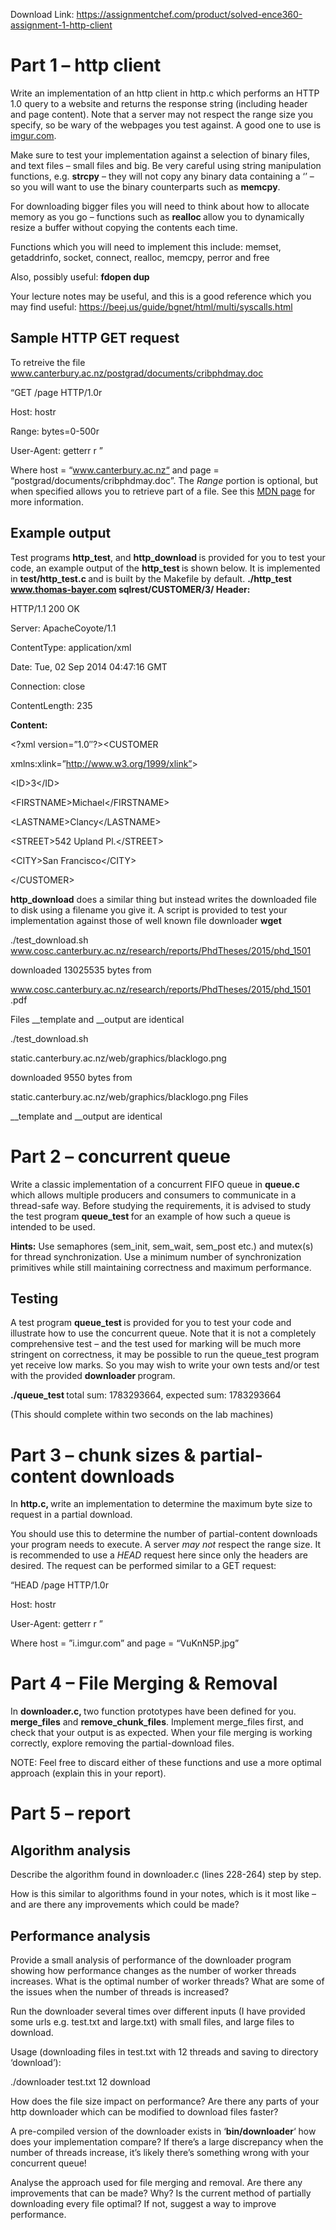 Download Link: https://assignmentchef.com/product/solved-ence360-assignment-1-http-client
<br>
<h1>Part 1 – http client</h1>

Write an implementation of an http client in http.c which performs an HTTP 1.0 query to a website and returns the response string (including header and page content). Note that a server may not respect the range size you specify, so be wary of the webpages you test against. A good one to use is <u>imgur.com</u>.

Make sure to test your implementation against a selection of binary files, and text files – small files and big. Be very careful using string manipulation functions, e.g. <strong>strcpy</strong> – they will not copy any binary data containing a ‘ ’ – so you will want to use the binary counterparts such as <strong>memcpy</strong>.

For downloading bigger files you will need to think about how to allocate memory as you go – functions such as <strong>realloc </strong>allow you to dynamically resize a buffer without copying the contents each time.

Functions which you will need to implement this include: memset, getaddrinfo, socket, connect, realloc, memcpy, perror and free

Also, possibly useful: <strong>fdopen dup</strong>

Your lecture notes may be useful, and this is a good reference which you may find useful: <a href="https://beej.us/guide/bgnet/html/multi/syscalls.html">https://beej.us/guide/bgnet/html/multi/syscalls.html</a>




<h2>Sample HTTP GET request</h2>

To retreive the file <a href="http://www.canterbury.ac.nz/postgrad/documents/cribphdmay.doc">www.canterbury.ac.nz/postgrad/documents/cribphdmay.doc</a>

“GET /page HTTP/1.0r


Host: hostr


Range: bytes=0-500r


User-Agent: getterr
r
”

Where host = “<a href="http://www.canterbury.ac.nz/">www.canterbury.ac.nz</a><a href="http://www.canterbury.ac.nz/">“</a> and page = “postgrad/documents/cribphdmay.doc”. The <em>Range</em> portion is optional, but when specified allows you to retrieve part of a file. See this <a href="https://developer.mozilla.org/en-US/docs/Web/HTTP/Range_requests">MDN page</a> for more information.




<h2>Example output</h2>

Test programs <strong>http_test</strong>, and <strong>http_download </strong>is provided for you to test your code, an example output of the <strong>http_test </strong>is shown below. It is implemented in <strong>test/http_test.c </strong>and is built by the Makefile by default.  <strong>./http_test www.thomas-bayer.com sqlrest/CUSTOMER/3/  Header:</strong>

HTTP/1.1 200 OK

Server: ApacheCoyote/1.1

ContentType: application/xml

Date: Tue, 02 Sep 2014 04:47:16 GMT

Connection: close

ContentLength: 235

<strong> </strong>

<strong>Content:</strong>

&lt;?xml version=”1.0″?&gt;&lt;CUSTOMER

xmlns:xlink=”http://www.w3.org/1999/xlink”&gt;

&lt;ID&gt;3&lt;/ID&gt;

&lt;FIRSTNAME&gt;Michael&lt;/FIRSTNAME&gt;

&lt;LASTNAME&gt;Clancy&lt;/LASTNAME&gt;

&lt;STREET&gt;542 Upland Pl.&lt;/STREET&gt;

&lt;CITY&gt;San Francisco&lt;/CITY&gt;

&lt;/CUSTOMER&gt;




<strong>http_download</strong> does a similar thing but instead writes the downloaded file to disk using a filename you give  it. A script is provided to test your implementation against those of well known file downloader <strong>wget </strong>

./test_download.sh  <a href="http://www.cosc.canterbury.ac.nz/research/reports/PhdTheses/2015/phd_1501.pdf">www.cosc.canterbury.ac.nz/research/reports/PhdTheses/2015/phd_1501</a>

downloaded 13025535 bytes from

www.cosc.canterbury.ac.nz/research/reports/PhdTheses/2015/phd_1501 .pdf

Files __template and __output are identical

./test_download.sh

static.canterbury.ac.nz/web/graphics/blacklogo.png

downloaded 9550 bytes from

static.canterbury.ac.nz/web/graphics/blacklogo.png Files

__template and __output are identical

<h1>Part 2 – concurrent queue</h1>

Write a classic implementation of a concurrent FIFO queue in <strong>queue.c</strong> which allows multiple producers and consumers to communicate in a thread-safe way.  Before studying the requirements, it is advised to study the test program <strong>queue_test </strong>for an example of how such a queue is intended to be used.

<strong>Hints:</strong> Use semaphores (sem_init, sem_wait, sem_post etc.)  and mutex(s) for thread synchronization. Use a minimum number of synchronization primitives while still maintaining correctness and maximum performance.

<h2>Testing</h2>

A test program <strong>queue_test </strong>is provided for you to test your code and illustrate how to use the concurrent queue.  Note that it is not a completely comprehensive test – and the test used for marking will be much more stringent on correctness, it may be possible to run the queue_test program yet receive low marks. So you may wish to write your own tests and/or test with the provided <strong>downloader </strong>program.

<strong>./queue_test </strong> total sum: 1783293664, expected sum: 1783293664

(This should complete within two seconds on the lab machines)

<h1>Part 3 – chunk sizes &amp; partial-content downloads</h1>

In <strong>http.c, </strong>write an implementation to determine the maximum byte size to request in a partial download.

You should use this to determine the number of partial-content downloads your program needs to execute. A server <em>may not</em> respect the range size. It is recommended to use a <em>HEAD</em> request here since only the headers are desired. The request can be performed similar to a GET request:

“HEAD /page HTTP/1.0r


Host: hostr


User-Agent: getterr
r
”

Where host = ”i.imgur.com” and page =  “VuKnN5P.jpg”

<h1>Part 4 – File Merging &amp; Removal</h1>

In <strong>downloader.c, </strong>two function prototypes have been defined for you. <strong>merge_files</strong> and <strong>remove_chunk_files</strong>. Implement merge_files first, and check that your output is as expected. When your file merging is working correctly, explore removing the partial-download files.

NOTE: Feel free to discard either of these functions and use a more optimal approach (explain this in your report).




<h1>Part 5 – report</h1>

<h2>Algorithm analysis</h2>

Describe the algorithm found in downloader.c (lines 228-264) step by step.

How is this similar to algorithms found in your notes, which is it most like – and are there any improvements which could be made?




<h2>Performance analysis</h2>

Provide a small analysis of performance of the downloader program showing how performance changes as the number of worker threads increases. What is the optimal number of worker threads? What are some of the issues when the number of threads is increased?

Run the downloader several times over different inputs (I have provided some urls e.g. test.txt and large.txt) with small files, and large files to download.

Usage (downloading files in test.txt with 12 threads and saving to directory ‘download’):

./downloader test.txt 12 download

How does the file size impact on performance? Are there any parts of your http downloader which can be modified to download files faster?

A pre-compiled version of the downloader exists in ‘<strong>bin/downloader</strong>‘ how does your implementation compare? If there’s a large discrepancy when the number of threads increase, it’s likely there’s something wrong with your concurrent queue!

Analyse the approach used for file merging and removal. Are there any improvements that can be made? Why? Is the current method of partially downloading every file optimal? If not, suggest a way to improve performance.




<h3></h3>